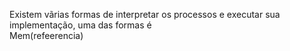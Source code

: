 Existem vãrias formas de interpretar os processos e executar sua implementação, uma das formas é  
Mem(refeerencia)

